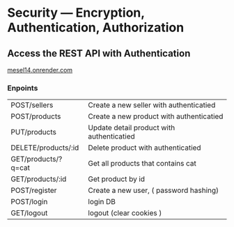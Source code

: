 # Security — Encryption, Authentication, Authorization

## Access the REST API with Authentication

[mesel14.onrender.com](https://mesel14.onrender.com/)

### Enpoints

|                     |                                           |
| :------------------ | :---------------------------------------- |
| POST/sellers        | Create a new seller with authenticatied   |
| POST/products       | Create a new product with authenticatied  |
| PUT/products        | Update detail product with authenticatied |
| DELETE/products/:id | Delete product with authenticatied        |
| GET/products/?q=cat | Get all products that contains cat        |
| GET/products/:id    | Get product by id                         |
| POST/register       | Create a new user, ( password hashing)    |
| POST/login          | login DB                                  |
| GET/logout          | logout (clear cookies )                   |
